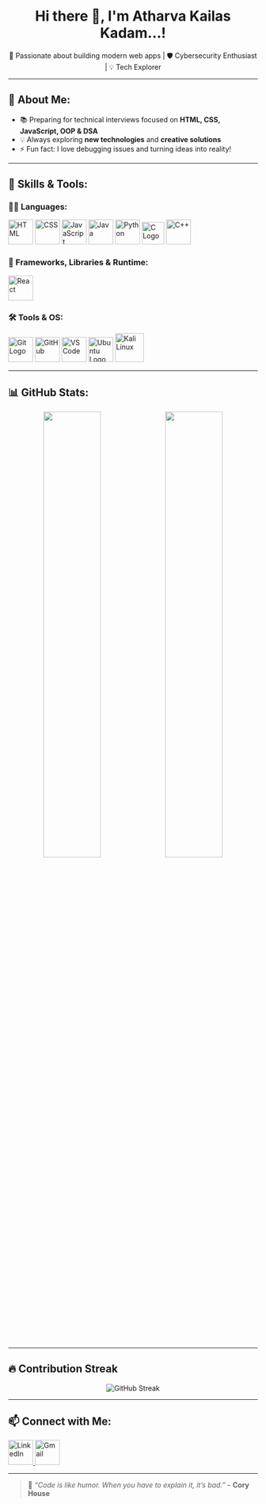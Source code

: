 <h1 align="center">Hi there 👋, I'm Atharva Kailas Kadam...!</h1>

<p align="center">
🚀 Passionate about building modern web apps | 🛡 Cybersecurity Enthusiast | 💡 Tech Explorer  
</p>


---

## 🌟 About Me:

- 📚 Preparing for technical interviews focused on **HTML, CSS, JavaScript, OOP & DSA**  
- 💡 Always exploring **new technologies** and **creative solutions**  
- ⚡ Fun fact: I love debugging issues and turning ideas into reality!

---

## 🧠 Skills & Tools:

### 👨‍💻 Languages:
<p align="left">
  <img src="https://cdn-icons-png.flaticon.com/512/5968/5968267.png" width="50" title="HTML" />
  <img src="https://cdn-icons-png.flaticon.com/512/5968/5968242.png" width="50" title="CSS" />
  <img src="https://cdn-icons-png.flaticon.com/512/5968/5968292.png" width="50" title="JavaScript" />
  <img src="https://cdn-icons-png.flaticon.com/512/226/226777.png" width="50" title="Java" />
  <img src="https://cdn-icons-png.flaticon.com/512/5968/5968350.png" width="50" title="Python" />
  <img src="https://upload.wikimedia.org/wikipedia/commons/1/19/C_Logo.png" width="45" alt="C Logo" title="C" />
  <img src="https://cdn-icons-png.flaticon.com/512/6132/6132222.png" width="50" title="C++" />
</p>

### 🚀 Frameworks, Libraries & Runtime:
<p align="left">
  <img src="https://cdn-icons-png.flaticon.com/512/1126/1126012.png" width="50" title="React" />
</p>

### 🛠 Tools & OS:
<p align="left">
<img src="https://git-scm.com/images/logos/downloads/Git-Icon-1788C.svg" width="50" alt="Git Logo" title="Git" />
  <img src="https://cdn-icons-png.flaticon.com/512/733/733553.png" width="50" title="GitHub" />
  <img src="https://cdn-icons-png.flaticon.com/512/906/906324.png" width="50" title="VS Code" />
<img src="https://assets.ubuntu.com/v1/29985a98-ubuntu-logo32.png" width="50" alt="Ubuntu Logo" title="Ubuntu" />
  <img src="https://upload.wikimedia.org/wikipedia/commons/2/2b/Kali-dragon-icon.svg" width="58" title="Kali Linux" />
</p>

---

## 📊 GitHub Stats:

<p align="center">
  <img src="https://github-readme-stats.vercel.app/api?username=AtharvaKailasKadam&show_icons=true&theme=radical" width="48%" />
  <img src="https://github-readme-stats.vercel.app/api/top-langs/?username=AtharvaKailasKadam&layout=compact&theme=radical" width="48%" />
</p>

---

## 🔥 Contribution Streak

<p align="center">
  <img src="https://streak-stats.demolab.com?user=AtharvaKailasKadam&theme=dark&hide_border=true" alt="GitHub Streak" />
</p>

---
## 📫 Connect with Me:

  <a href="https://www.linkedin.com/in/atharva-kadam-176325328/" target="_blank">
    <img src="https://cdn-icons-png.flaticon.com/512/174/174857.png" width="50" title="LinkedIn" />
  </a>
  <a href="mailto:atharvakailaskadam1809@gmail.com">
    <img src="https://cdn-icons-png.flaticon.com/512/732/732200.png" width="50" title="Gmail" />
  </a>


---

> 💬 _“Code is like humor. When you have to explain it, it’s bad.”_ – **Cory House**
